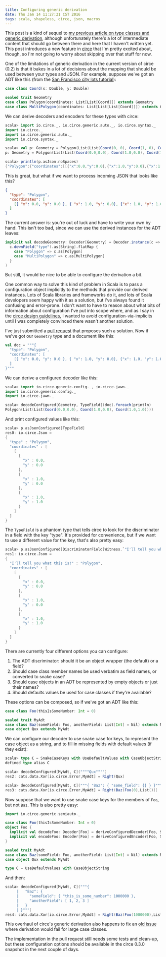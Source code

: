```yaml
---
title: Configuring generic derivation
date: Thu Jan 14 11:27:21 CST 2016
tags: scala, shapeless, circe, json, macros
---
```


This post is a kind of sequel to [my previous article on type classes and generic derivation][gd-part-1],
although unfortunately there's a lot of intermediate content that should go between there and here
that I haven't written yet. This post introduces a new feature in [circe][circe] that I'm pretty excited
about, though, so I'm not going to worry about skipping over that stuff for now.

<!-- MORE -->

One of the limitations of generic derivation in the current version of circe (0.2) is that it bakes
in a lot of decisions about the mapping that should be used between your types and JSON. For
example, suppose we've got an ADT like this (from the [San Francisco city lots tutorial][sf-city-lots]):

```scala
case class Coord(x: Double, y: Double)

sealed trait Geometry
case class Polygon(coordinates: List[List[Coord]]) extends Geometry
case class MultiPolygon(coordinates: List[List[List[Coord]]]) extends Geometry
```

We can derive decoders and encoders for these types with circe:

```scala
scala> import io.circe._, io.circe.generic.auto._, io.circe.syntax._
import io.circe._
import io.circe.generic.auto._
import io.circe.syntax._

scala> val p: Geometry = Polygon(List(List(Coord(0, 0), Coord(1, 0), Coord(1, 1))))
p: Geometry = Polygon(List(List(Coord(0.0,0.0), Coord(1.0,0.0), Coord(1.0,1.0))))

scala> println(p.asJson.noSpaces)
{"Polygon":{"coordinates":[[{"x":0.0,"y":0.0},{"x":1.0,"y":0.0},{"x":1.0,"y":1.0}]]}}
```

This is great, but what if we want to process incoming JSON that looks like this?

```json
{
  "type": "Polygon",
  "coordinates": [
    [{ "x": 0.0, "y": 0.0 }, { "x": 1.0, "y": 0.0}, {"x": 1.0, "y": 1.0 }]
  ]
}
```

The current answer is: you're out of luck and have to write your own by hand. This isn't too bad,
since we can use the derived instances for the ADT leaves:

```scala
implicit val decodeGeometry: Decoder[Geometry] = Decoder.instance(c =>
  c.downField("type").as[String].flatMap {
    case "Polygon" => c.as[Polygon]
    case "MultiPolygon" => c.as[MultiPolygon]
  }
)
```

But still, it would be nice to be able to configure the derivation a bit.

One common way to solve this kind of problem in Scala is to pass a configuration object implicitly
to the methods that provide our derived instances. Lots of Scala libraries and frameworks do it, and
lots of Scala developers seem happy with it as a solution, but I've always found it confusing and
error-prone. I don't want to have to reason about what bits of information about configuration I've
put into scope where, and as I say in the [circe design guidelines][design], I wanted to avoid
configuration-via-implicits until I was completely convinced there wasn't another solution.

I've just submitted a [pull request][circe-164] that proposes such a solution. Now if we've got our
`Geometry` type and a document like this:

```scala
val doc = """{
  "type": "Polygon",
  "coordinates": [
    [{ "x": 0.0, "y": 0.0 }, { "x": 1.0, "y": 0.0}, {"x": 1.0, "y": 1.0 }]
  ]
}"""
```

We can derive a configured decoder like this:

```scala
scala> import io.circe.generic.config._, io.circe.jawn._
import io.circe.generic.config._
import io.circe.jawn._

scala> decodeConfigured[Geometry, TypeField](doc).foreach(println)
Polygon(List(List(Coord(0.0,0.0), Coord(1.0,0.0), Coord(1.0,1.0))))
```

And print configured values like this:

```scala
scala> p.asJsonConfigured[TypeField]
res0: io.circe.Json =
{
  "type" : "Polygon",
  "coordinates" : [
    [
      {
        "x" : 0.0,
        "y" : 0.0
      },
      {
        "x" : 1.0,
        "y" : 0.0
      },
      {
        "x" : 1.0,
        "y" : 1.0
      }
    ]
  ]
}
```

The `TypeField` is a phantom type that tells circe to look for the discriminator in a field with the
key "type". It's provided for convenience, but if we want to use a different value for the key,
that's also pretty easy:

```scala
scala> p.asJsonConfigured[DiscriminatorField[Witness.`"I'll tell you what this is!"`.T]]
res1: io.circe.Json =
{
  "I'll tell you what this is!" : "Polygon",
  "coordinates" : [
    [
      {
        "x" : 0.0,
        "y" : 0.0
      },
      {
        "x" : 1.0,
        "y" : 0.0
      },
      {
        "x" : 1.0,
        "y" : 1.0
      }
    ]
  ]
}
```

There are currently four different options you can configure:

1. The ADT discriminator: should it be an object wrapper (the default) or a field?
2. Should case class member names be used verbatim as field names, or converted to snake case?
3. Should case objects in an ADT be represented by empty objects or just their names?
4. Should defaults values be used for case classes if they're available?

These options can be composed, so if we've got an ADT like this:

```scala
case class Foo(thisIsSomeNumber: Int = 0)

sealed trait MyAdt
case class Baz(someField: Foo, anotherField: List[Int] = Nil) extends MyAdt
case object Qux extends MyAdt
```

We can configure our decoder to use snake case for keys, to represent the case object as a string,
and to fill in missing fields with default values (if they exist):

```scala
scala> type C = SnakeCaseKeys with UseDefaultValues with CaseObjectString
defined type alias C

scala> decodeConfigured[MyAdt, C](""""Qux"""")
res2: cats.data.Xor[io.circe.Error,MyAdt] = Right(Qux)

scala> decodeConfigured[MyAdt, C]("""{ "Baz": { "some_field": {} } }""")
res3: cats.data.Xor[io.circe.Error,MyAdt] = Right(Baz(Foo(0),List()))
```

Now suppose that we want to use snake case keys for the members of `Foo`, but not `Baz`. This is
also pretty easy:

```scala
import io.circe.generic.semiauto._

case class Foo(thisIsSomeNumber: Int = 0)
object Foo {
  implicit val decodeFoo: Decoder[Foo] = deriveConfiguredDecoder[Foo, SnakeCaseKeys]
  implicit val encodeFoo: Encoder[Foo] = deriveConfiguredEncoder[Foo, SnakeCaseKeys]
}

sealed trait MyAdt
case class Baz(someField: Foo, anotherField: List[Int] = Nil) extends MyAdt
case object Qux extends MyAdt

type C = UseDefaultValues with CaseObjectString
```

And then:

```scala
scala> decodeConfigured[MyAdt, C]("""{
     |   "Baz": {
     |     "someField": { "this_is_some_number": 1000000 },
     |     "anotherField": [ 1, 2, 3 ]
     |   }
     | }""")
res4: cats.data.Xor[io.circe.Error,MyAdt] = Right(Baz(Foo(1000000),List(1, 2, 3)))
```

This overhaul of circe's generic derivation also happens to fix an [old issue][circe-69] where
derivation would fail for large case classes.

The implementation in the pull request still needs some tests and clean-up, but these configuration
options should be available in the circe 0.3.0 snapshot in the next couple of days.

[circe]: https://github.com/travisbrown/circe
[circe-69]: https://github.com/travisbrown/circe/issues/69
[circe-164]: https://github.com/travisbrown/circe/pull/164
[design]: https://github.com/travisbrown/circe/blob/master/DESIGN.md
[gd-part-1]: https://meta.plasm.us/posts/2015/11/08/type-classes-and-generic-derivation/
[sf-city-lots]: https://github.com/travisbrown/circe/tree/master/examples/sf-city-lots
